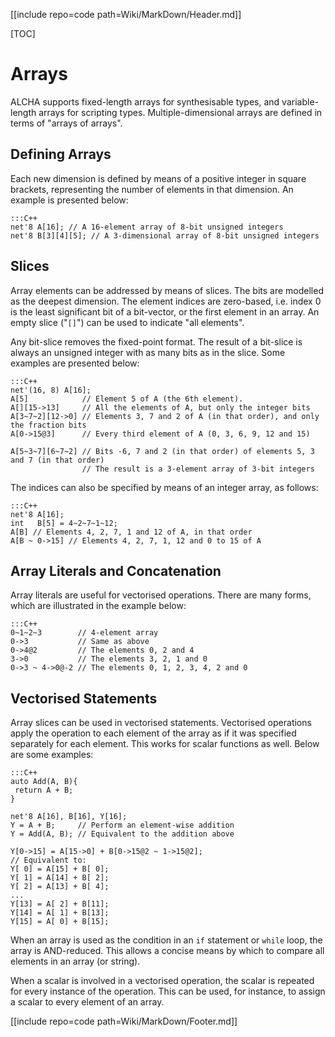 [[include repo=code path=Wiki/MarkDown/Header.md]]

[TOC]

# Arrays
ALCHA supports fixed-length arrays for synthesisable types, and variable-length arrays for scripting types.  Multiple-dimensional arrays are defined in terms of "arrays of arrays".

## Defining Arrays
Each new dimension is defined by means of a positive integer in square brackets, representing the number of elements in that dimension.  An example is presented below:

    :::C++
    net'8 A[16]; // A 16-element array of 8-bit unsigned integers
    net'8 B[3][4][5]; // A 3-dimensional array of 8-bit unsigned integers

## Slices
Array elements can be addressed by means of slices.  The bits are modelled as the deepest dimension.  The element indices are zero-based, i.e. index&nbsp;0 is the least significant bit of a bit-vector, or the first element in an array.  An empty slice ("`[]`") can be used to indicate "all elements".

Any bit-slice removes the fixed-point format.  The result of a bit-slice is always an unsigned integer with as many bits as in the slice.  Some examples are presented below:

    :::C++
    net'(16, 8) A[16];
    A[5]            // Element 5 of A (the 6th element).
    A[][15->13]     // All the elements of A, but only the integer bits
    A[3~7~2][12->0] // Elements 3, 7 and 2 of A (in that order), and only the fraction bits
    A[0->15@3]      // Every third element of A (0, 3, 6, 9, 12 and 15)

    A[5~3~7][6~7~2] // Bits -6, 7 and 2 (in that order) of elements 5, 3 and 7 (in that order)
                    // The result is a 3-element array of 3-bit integers

The indices can also be specified by means of an integer array, as follows:

    :::C++
    net'8 A[16];
    int   B[5] = 4~2~7~1~12;
    A[B] // Elements 4, 2, 7, 1 and 12 of A, in that order
    A[B ~ 0->15] // Elements 4, 2, 7, 1, 12 and 0 to 15 of A

## Array Literals and Concatenation
Array literals are useful for vectorised operations.  There are many forms, which are illustrated in the example below:

    :::C++
    0~1~2~3        // 4-element array
    0->3           // Same as above
    0->4@2         // The elements 0, 2 and 4
    3->0           // The elements 3, 2, 1 and 0
    0->3 ~ 4->0@-2 // The elements 0, 1, 2, 3, 4, 2 and 0

## Vectorised Statements
Array slices can be used in vectorised statements.  Vectorised operations apply the operation to each element of the array as if it was specified separately for each element.  This works for scalar functions as well.  Below are some examples:

    :::C++
    auto Add(A, B){
     return A + B;
    }

    net'8 A[16], B[16], Y[16];
    Y = A + B;     // Perform an element-wise addition
    Y = Add(A, B); // Equivalent to the addition above

    Y[0->15] = A[15->0] + B[0->15@2 ~ 1->15@2];
    // Equivalent to:
    Y[ 0] = A[15] + B[ 0];
    Y[ 1] = A[14] + B[ 2];
    Y[ 2] = A[13] + B[ 4];
    ...
    Y[13] = A[ 2] + B[11];
    Y[14] = A[ 1] + B[13];
    Y[15] = A[ 0] + B[15];

When an array is used as the condition in an `if` statement or `while` loop, the array is AND-reduced.  This allows a concise means by which to compare all elements in an array (or string).

When a scalar is involved in a vectorised operation, the scalar is repeated for every instance of the operation.  This can be used, for instance, to assign a scalar to every element of an array.

[[include repo=code path=Wiki/MarkDown/Footer.md]]

